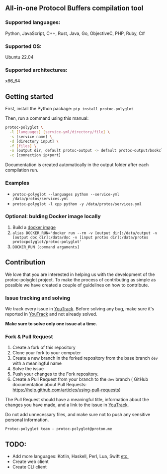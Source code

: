 ## All-in-one Protocol Buffers compilation tool
### Supported languages:
Python, JavaScript, C++, Rust, Java, Go, ObjectiveC, PHP, Ruby, C#

### Supported OS:
Ubuntu 22.04

### Supported architectures:
x86_64

## Getting started
First, install the Python package:
`pip install protoc-polyglot`

Then, run a command using this manual:

```bash
protoc-polyglot \
  -l [languages] [service-yml/directory/file] \
  -s [service name] \
  -d [directory input] \
  -f [files] \
  -o [output dir, default protoc-output -> default protoc-output/bookclub/python ...] \
  -c [connection ip+port]
```

Documentation is created automatically in the output folder after each compilation run.

### Examples
- `protoc-polyglot --languages python --service-yml /data/protos/services.yml`
- `protoc-polyglot -l cpp python -y /data/protos/services.yml`

### Optional: bulding Docker image locally
1) Build a [docker image](docker/protoc-polyglot-x64.dockerfile)
2) `alias DOCKER_RUN='docker run --rm -v [output dir]:/data/output -v [output doc dir]:/data/doc -v [input protos dir]:/data/protos protocpolyglot/protoc-polyglot'`
3) `DOCKER_RUN [command arguments]`

## Contribution

We love that you are interested in helping us with the development of the protoc-polyglot project.
To make the process of contributing as simple as possible we have created a couple of guidelines on how to contribute.

### Issue tracking and solving

We track every issue in [YouTrack](https://protopolyglot.youtrack.cloud/dashboard). Before solving any bug, make sure it's
reported in [YouTrack](https://protopolyglot.youtrack.cloud/dashboard) and not already solved.

**Make sure to solve only one issue at a time.**

### Fork & Pull Request

1. Create a fork of this repository
2. Clone your fork to your computer
3. Create a new branch in the forked repository from the base branch `dev` with a meaningful name
4. Solve the issue
5. Push your changes to the Fork repository.
6. Create a Pull Request from your branch to the `dev` branch
 ( GitHub documentation about Pull Requests: https://help.github.com/articles/using-pull-requests)

The Pull Request should have a meaningful title, information about the changes you have made,
and a link to the issue in [YouTrack](https://protopolyglot.youtrack.cloud/dashboard).

Do not add unnecessary files, and make sure not to push any sensitive personal information.

 ```Protoc-polyglot team - protoc-polyglot@proton.me```
 

## TODO:
- Add more languages: Kotlin, Haskell, Perl, Lua, Swift [etc.](https://github.com/protocolbuffers/protobuf/blob/main/docs/third_party.md)
- Create web client
- Create CLI client